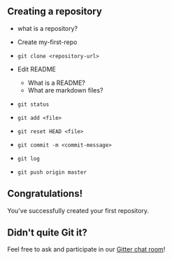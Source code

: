 ## Creating a repository

* what is a repository?

* Create my-first-repo

* `git clone <repository-url>`

* Edit README
    * What is a README?
    * What are markdown files?

* `git status`

* `git add <file>`

* `git reset HEAD <file>`

* `git commit -m <commit-message>`

* `git log`

* `git push origin master`

## Congratulations!

You've successfully created your first repository.

## Didn't quite Git it?

Feel free to ask and participate in our [Gitter chat room](https://gitter.im/WWCodeManila/Git)!